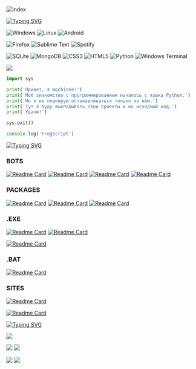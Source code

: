 ![index](https://user-images.githubusercontent.com/96006818/181552887-02a6e7ce-cb33-4c27-a865-a90372b4ec21.png)

[![Typing SVG](https://readme-typing-svg.herokuapp.com?font=arial&size=50&duration=2000&color=F7F7F7&background=44FF6E00&vCenter=true&height=70&lines=%3C%2Fabout_me%3E)](https://github.com/mqchinee)

![Windows](https://img.shields.io/badge/Windows-0078D6?style=for-the-badge&logo=windows&logoColor=white)
![Linux](https://img.shields.io/badge/Linux-FCC624?style=for-the-badge&logo=linux&logoColor=black)
![Android](https://img.shields.io/badge/Android-3DDC84?style=for-the-badge&logo=android&logoColor=white)

![Firefox](https://img.shields.io/badge/Firefox-FF7139?style=for-the-badge&logo=Firefox-Browser&logoColor=white)
![Sublime Text](https://img.shields.io/badge/sublime_text-%23575757.svg?style=for-the-badge&logo=sublime-text&logoColor=important)
![Spotify](https://img.shields.io/badge/Spotify-1ED760?style=for-the-badge&logo=spotify&logoColor=white)

![SQLite](https://img.shields.io/badge/sqlite-%2307405e.svg?style=for-the-badge&logo=sqlite&logoColor=white)
![MongoDB](https://img.shields.io/badge/MongoDB-%234ea94b.svg?style=for-the-badge&logo=mongodb&logoColor=white)
![CSS3](https://img.shields.io/badge/css3-%231572B6.svg?style=for-the-badge&logo=css3&logoColor=white)
![HTML5](https://img.shields.io/badge/html5-%23E34F26.svg?style=for-the-badge&logo=html5&logoColor=white)
![Python](https://img.shields.io/badge/python-3670A0?style=for-the-badge&logo=python&logoColor=ffdd54)
![Windows Terminal](https://img.shields.io/badge/Windows%20Terminal-%234D4D4D.svg?style=for-the-badge&logo=windows-terminal&logoColor=white)

![](https://komarev.com/ghpvc/?username=mqchinee)

```python
import sys

print('Привет, я mqchinee!')
print('Моё знакомство с программированием началось с языка Python.')
print('Но я не планирую останавливаться только на нём.')
print('Тут я буду выкладывать свои проекты и их исходный код.')
print('Удачи!')

sys.exit()
```

```js
console.log('FrogScript')
```
[![Typing SVG](https://readme-typing-svg.herokuapp.com?font=arial&size=50&duration=2000&color=F7F7F7&background=44FF6E00&vCenter=true&height=70&lines=%3C%2Frepositories%3E)](https://git.io/typing-svg)

### BOTS
[![Readme Card](https://github-readme-stats.vercel.app/api/pin/?username=mqchinee&repo=pc-control-tg-bot)](https://github.com/mqchinee/pc-control-tg-bot)
[![Readme Card](https://github-readme-stats.vercel.app/api/pin/?username=mqchinee&repo=gtts-telebot)](https://github.com/mqchinee/gtts-telebot)
[![Readme Card](https://github-readme-stats.vercel.app/api/pin/?username=mqchinee&repo=green-vk-bot)](https://github.com/mqchinee/green-vk-bot)
[![Readme Card](https://github-readme-stats.vercel.app/api/pin/?username=mqchinee&repo=leafy-discord-bot)](https://github.com/mqchinee/leafy-discord-bot)

### PACKAGES
[![Readme Card](https://github-readme-stats.vercel.app/api/pin/?username=mqchinee&repo=rzhupy)](https://github.com/mqchinee/rzhupy)
[![Readme Card](https://github-readme-stats.vercel.app/api/pin/?username=mqchinee&repo=askmagic)](https://github.com/mqchinee/askmagic)
[![Readme Card](https://github-readme-stats.vercel.app/api/pin/?username=mqchinee&repo=ytquery)](https://github.com/mqchinee/ytquery)

### .EXE
[![Readme Card](https://github-readme-stats.vercel.app/api/pin/?username=mqchinee&repo=mqchinees-toolkit)](https://github.com/mqchinee/mqchinees-toolkit)
[![Readme Card](https://github-readme-stats.vercel.app/api/pin/?username=mqchinee&repo=pc-control-tg-exe)](https://github.com/mqchinee/pc-control-tg-exe)

[![Readme Card](https://github-readme-stats.vercel.app/api/pin/?username=mqchinee&repo=vc-launcher)](https://github.com/mqchinee/vc-launcher)

### .BAT
[![Readme Card](https://github-readme-stats.vercel.app/api/pin/?username=mqchinee&repo=aliases)](https://github.com/mqchinee/aliases)

### SITES
[![Readme Card](https://github-readme-stats.vercel.app/api/pin/?username=mqchinee&repo=mqchinee.github.io)](https://github.com/mqchinee/mqchinee.github.io)

[![Readme Card](https://github-readme-stats.vercel.app/api/pin/?username=mqchinee&repo=randomvc.github.io)](https://github.com/mqchinee/randomvc.github.io)

[![Typing SVG](https://readme-typing-svg.herokuapp.com?font=arial&size=50&duration=2000&color=F7F7F7&background=44FF6E00&vCenter=true&height=70&lines=%3C%2Fpage_stats%3E)](https://git.io/typing-svg)

![](https://github-profile-summary-cards.vercel.app/api/cards/profile-details?username=mqchinee&theme=default)

![](https://github-profile-summary-cards.vercel.app/api/cards/most-commit-language?username=mqchinee&theme=default)
![](https://github-profile-summary-cards.vercel.app/api/cards/repos-per-language?username=mqchinee&theme=default)

![](https://github-profile-summary-cards.vercel.app/api/cards/stats?username=mqchinee&theme=default)
![](https://github-profile-summary-cards.vercel.app/api/cards/productive-time?username=mqchinee&theme=default)




